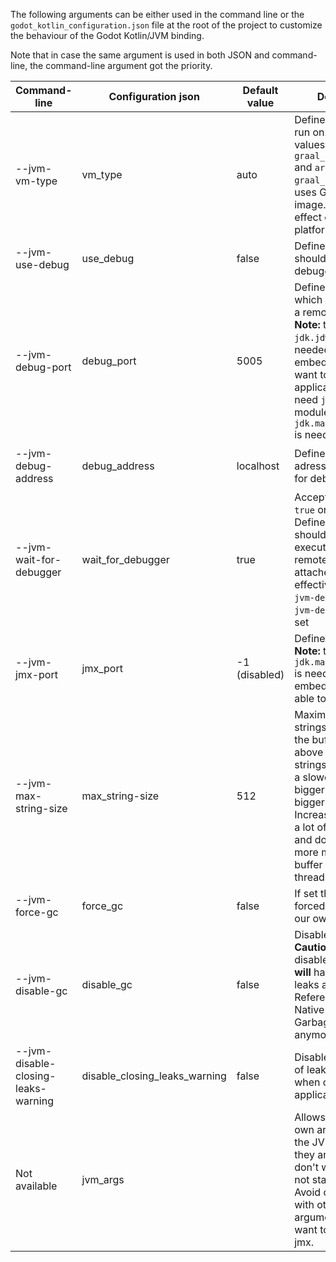 The following arguments can be either used in the command line or the `godot_kotlin_configuration.json` file at the root
of the project to customize the behaviour of the Godot Kotlin/JVM binding.

Note that in case the same argument is used in both JSON and command-line, the command-line argument got the priority.

| Command-line                        | Configuration  json           | Default value | Description                                                                                                                                                                                                                                                          | Example                                                                       |
|-------------------------------------|-------------------------------|---------------|----------------------------------------------------------------------------------------------------------------------------------------------------------------------------------------------------------------------------------------------------------------------|-------------------------------------------------------------------------------|
| --jvm-vm-type                       | vm_type                       | auto          | Defines the VM to run on. Possible values are `auto`, `jvm`, `graal_native_image` and `art`. When set to `graal_native_image` it uses Graal native image. This has no effect on android platform.                                                                    | `--jvm-vm-type=jvm` or `vm-type=jvm`                                          |
| --jvm-use-debug                     | use_debug                     | false         | Defines if the jvm should be in debugging mode.                                                                                                                                                                                                                      | `--jvm-use_debug` or `use_debug=true`                                         |
| --jvm-debug-port                    | debug_port                    | 5005          | Defines the port to which you can attach a remote debugger. **Note:** the module `jdk.jdwp.agent` is needed in the embedded JRE if you want to debug your application. If you need `jmx`, also the module `jdk.management.agent` is needed                           | `--jvm-debug-port=5005` or `debug-port=5005`                                  |
| --jvm-debug-address                 | debug_address                 | localhost     | Defines which adresses are allowed for debugging                                                                                                                                                                                                                     | `--jvm-debug-address=localhost` or `debug-address=localhost`                  |
| --jvm-wait-for-debugger             | wait_for_debugger             | true          | Accepted values: `true` or `false`. Defines if the jvm should suspend execution until a remote debugger is attached. Only effective if either `--jvm-debug-port` or `--jvm-debug-address` is set                                                                     | `--wait-for-debugger` or `wait-for-debugger=true`                             |
| --jvm-jmx-port                      | jmx_port                      | -1 (disabled) | Defines the jmx port. **Note:** the module `jdk.management.agent` is needed in the embedded JRE to be able to use jmx                                                                                                                                                | `--jvm-jmx-port=5006` or `jmx-port=5006`                                      |
| --jvm-max-string-size               | max_string-size               | 512           | Maximum size of strings sent through the buffer. When above that value, strings are sent with a slower JNI Call. A bigger size means a bigger buffer. Increase if you need a lot of long strings and don't mind using more memory. One buffer exists for each thread | `--jvm-max-string-size=512` or `max-string-size=512`                          |
| --jvm-force-gc                      | force_gc                      | false         | If set the JVM GC is forced to run when our own GC runs.                                                                                                                                                                                                             | `--jvm-force-gc` or `force-gc=true`                                           |
| --jvm-disable-gc                    | disable_gc                    | false         | Disables our GC. **Caution:** If you disable our GC you **will** have memory leaks as all Reference types and Native Types are not Garbage collected anymore                                                                                                         | `--jvm-disable-gc` or `disable-gc=true`                                       |
| --jvm-disable-closing-leaks-warning | disable_closing_leaks_warning | false         | Disables the output of leaked instances when closing the application                                                                                                                                                                                                 | `--jvm-disable-closing-leaks-warning` or `disable-closing-leaks-warning=true` |
| Not available                       | jvm_args                      |               | Allows to set your own arguments for the JVM, make sure they are valid if you don't want the JVM not starting properly. Avoid overlapping with others arguments if you want to set debug or jmx.                                                                     |                                                                               |